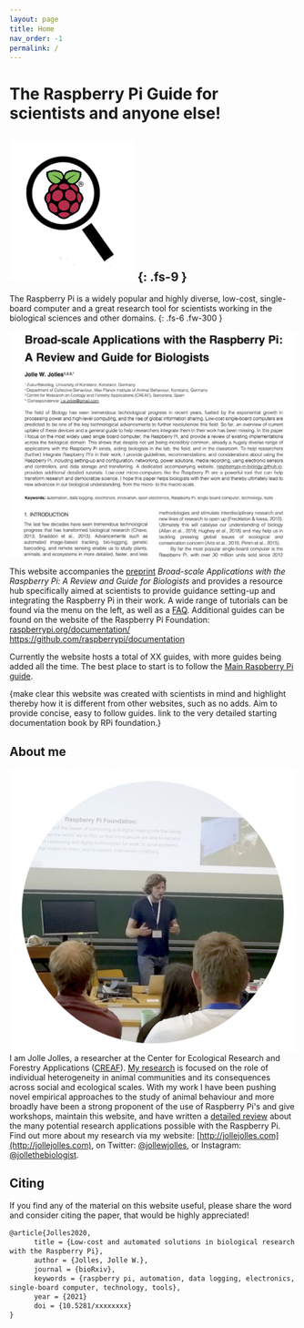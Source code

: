 ```yaml
---
layout: page
title: Home
nav_order: -1
permalink: /
---
```

# The Raspberry Pi Guide for scientists and anyone else!
[![Raspberry Pi Logo](/assets/images/raspberrypi-guide-logonotext.png?style=titleimgright)](http://raspberrypi.org)
{: .fs-9 }
---
The Raspberry Pi is a widely popular and highly diverse, low-cost, single-board computer and a great research tool for scientists working in the biological sciences and other domains.
{: .fs-6 .fw-300 }

[![Raspberry Pi Review paper](/assets/images/jolles-et-al-frontpage.jpg?style=smallimgleft)](/assets/images/jolles-et-al-frontpage.jpg)

This website accompanies the [preprint](http://) *Broad-scale Applications with the Raspberry Pi: A Review and Guide for Biologists* and provides a resource hub specifically aimed at scientists to provide guidance setting-up and integrating the Raspberry Pi in their work. A wide range of tutorials can be found via the menu on the left, as well as a [FAQ](docs/9-FAQ.html). Additional guides can be found on the website of the Raspberry Pi Foundation: [raspberrypi.org/documentation/](https://www.raspberrypi.org/documentation/) https://github.com/raspberrypi/documentation

Currently the website hosts a total of XX guides, with more guides being added all the time. The best place to start is to follow the [Main Raspberry Pi guide](http://).

{make clear this website was created with scientists in mind and highlight thereby how it is different from other websites, such as no adds. Aim to provide concise, easy to follow guides. link to the very detailed starting documentation book by RPi foundation.}


## About me
[![Jolle workshop](/assets/images/jolle-raspberrypi-workshop.png?style=smallimgright)](/assets/images/jolle-raspberrypi-workshop.png)
I am Jolle Jolles, a researcher at the Center for Ecological Research and Forestry Applications ([CREAF](http://creaf.cat)). [My research](http://jollejolles.com) is focused on the role of individual heterogeneity in animal communities and its consequences across social and ecological scales. With my work I have been pushing novel empirical approaches to the study of animal behaviour and more broadly have been a strong proponent of the use of Raspberry Pi's and give workshops, maintain this website, and have written a [detailed review](http://) about the many potential research applications possible with the Raspberry Pi. Find out more about my research via my website: [http://jollejolles.com](http://jollejolles.com), on Twitter: [@jollewjolles](http://twitter.com/jollewjolles), or Instagram: [@jollethebiologist](http://instagram.com/jollethebiologist).


## Citing
If you find any of the material on this website useful, please share the word and consider citing the paper, that would be highly appreciated!

```
@article{Jolles2020,
      title = {Low-cost and automated solutions in biological research with the Raspberry Pi},
      author = {Jolles, Jolle W.},
      journal = {bioRxiv},
      keywords = {raspberry pi, automation, data logging, electronics, single-board computer, technology, tools},
      year = {2021}
      doi = {10.5281/xxxxxxxx}
}
```

